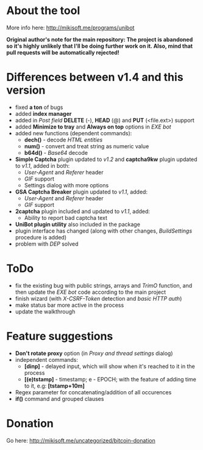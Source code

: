 # About the tool
More info here: http://mikisoft.me/programs/unibot

**Original author's note for the main repository: The project is abandoned so it's highly unlikely that I'll be doing further work on it. Also, mind that pull requests will be automatically rejected!**

# Differences between v1.4 and this version
- fixed **a ton** of bugs
- added **index manager**
- added in _Post field_ **DELETE** (-), **HEAD** (@) and **PUT** (\<file.ext>) support
- added **Minimize to tray** and **Always on top** options in _EXE bot_
- added new functions (dependent commands):
  - **dech()** - decode _HTML entities_
  - **num()** - convert and treat string as numeric value
  - **b64d()** - _Base64_ decode
- **Simple Captcha** plugin updated to _v1.2_ and **captcha9kw** plugin updated to _v1.1_, added in both:
  - _User-Agent_ and _Referer_ header
  - _GIF_ support
  - Settings dialog with more options
- **GSA Captcha Breaker** plugin updated to _v1.1_, added:
  - _User-Agent_ and _Referer_ header
  - _GIF_ support
- **2captcha** plugin included and updated to _v1.1_, added:
  - Ability to report bad captcha text
- **UniBot plugin utility** also included in the package
- plugin interface has changed (along with other changes, _BuildSettings_ procedure is added)
- problem with _DEP_ solved

# ToDo
- fix the existing bug with public strings, arrays and _TrimO_ function, and then update the _EXE bot_ code according to the main project
- finish wizard (with _X-CSRF-Token_ detection and _basic HTTP auth_)
- make status bar more active in the process
- update the walkthrough

# Feature suggestions
- **Don't rotate proxy** option (in _Proxy and thread settings_ dialog)
- independent commands:
  - **[dinp]** - delayed input, which will show when it's reached to it in the process
  - **[(e)tstamp]** - timestamp; e - EPOCH; with the feature of adding time to it, e.g: **[tstamp+10m]**
- Regex parameter for concatenating/addition of all occurences
- **if()** command and grouped clauses

# Donation
Go here: http://mikisoft.me/uncategorized/bitcoin-donation
